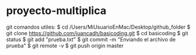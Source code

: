 # proyecto-multiplica


git comandos utiles:
$ cd /Users/MiUsuarioEnMac/Desktop/github_folder
$ git clone https://github.com/juancadh/basicoding.git
$ cd basicoding
$ git status
$ git add "prueba.txt"
$ git commit -m "Enviando el archivo de prueba"
$ git remote -v
$ git push origin master